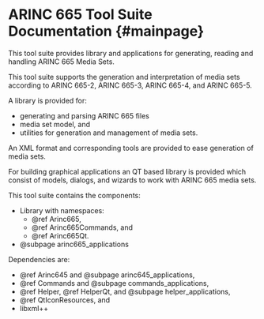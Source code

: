 # ARINC 665 Tool Suite Documentation {#mainpage}

This tool suite provides library and applications for generating, reading and 
handling ARINC 665 Media Sets.

This tool suite supports the generation and interpretation of media sets
according to ARINC 665-2, ARINC 665-3, ARINC 665-4, and ARINC 665-5.

A library is provided for:
- generating and parsing ARINC 665 files
- media set model, and
- utilities for generation and management of media sets.

An XML format and corresponding tools are provided to ease generation of media
sets.

For building graphical applications an QT based library is provided which
consist of models, dialogs, and wizards to work with ARINC 665 media sets.

This tool suite contains the components:
 - Library with namespaces:
   - @ref Arinc665,
   - @ref Arinc665Commands, and 
   - @ref Arinc665Qt.
 - @subpage arinc665_applications

Dependencies are:
 - @ref Arinc645 and @subpage arinc645_applications,
 - @ref Commands and @subpage commands_applications,
 - @ref Helper, @ref HelperQt, and @subpage helper_applications,
 - @ref QtIconResources, and
 - libxml++
